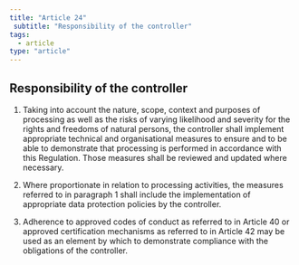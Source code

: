 ```yaml
---
title: "Article 24"
 subtitle: "Responsibility of the controller"
tags:
  - article
type: "article"
---
```

## Responsibility of the controller

1. Taking into account the nature, scope, context and purposes of processing as well as the risks of varying likelihood and severity for the rights and freedoms of natural persons, the controller shall implement appropriate technical and organisational measures to ensure and to be able to demonstrate that processing is performed in accordance with this Regulation. Those measures shall be reviewed and updated where necessary.

2. Where proportionate in relation to processing activities, the measures referred to in paragraph 1 shall include the implementation of appropriate data protection policies by the controller.

3. Adherence to approved codes of conduct as referred to in Article 40 or approved certification mechanisms as referred to in Article 42 may be used as an element by which to demonstrate compliance with the obligations of the controller.
